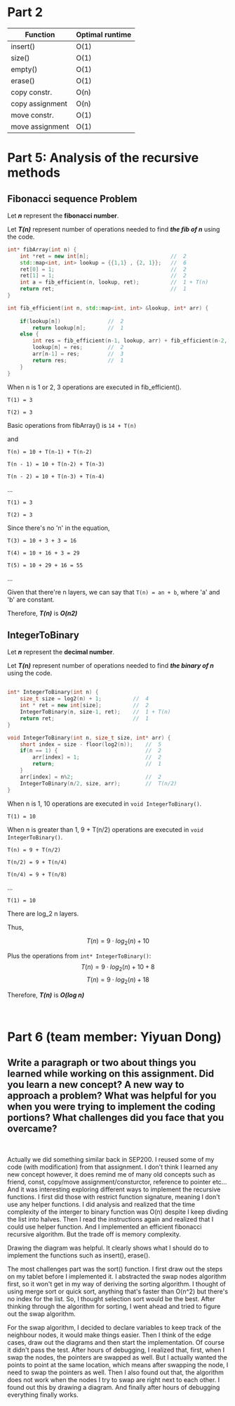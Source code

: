 # Part 2

| Function | Optimal runtime |
|---|---|
| insert() |  O(1)|
| size() | O(1)|
| empty() |O(1) |
| erase() |O(1) |
| copy constr. | O(n)| 
| copy assignment  |O(n) |
| move constr. |O(1) |
| move assignment |O(1) |

# Part 5: Analysis of the recursive methods

## Fibonacci sequence Problem

Let **_n_** represent the **fibonacci number**.

Let **_T(n)_** represent number of operations needed to find **_the fib of n_** using the code.

```cpp
int* fibArray(int n) {
    int *ret = new int[n];                          //  2
    std::map<int, int> lookup = {{1,1} , {2, 1}};   //  6
    ret[0] = 1;                                     //  2
    ret[1] = 1;                                     //  2
    int a = fib_efficient(n, lookup, ret);          //  1 + T(n)
    return ret;                                     //  1
}

int fib_efficient(int n, std::map<int, int> &lookup, int* arr) {
    
    if(lookup[n])               //  2
        return lookup[n];       //  1
    else {
        int res = fib_efficient(n-1, lookup, arr) + fib_efficient(n-2, lookup, arr);    //  2 + T(n-1) + T(n-2)
        lookup[n] = res;        //  2
        arr[n-1] = res;         //  3
        return res;             //  1
    }
}

```

When n is 1 or 2, 3 operations are executed in fib_efficient().

`T(1) = 3`

`T(2) = 3`

Basic operations from fibArray() is `14 + T(n)`

and

`T(n) = 10 + T(n-1) + T(n-2)`

`T(n - 1) = 10 + T(n-2) + T(n-3)`

`T(n - 2) = 10 + T(n-3) + T(n-4)`

...

`T(1) = 3`

`T(2) = 3`

Since there's no 'n' in the equation, 

`T(3) = 10 + 3 + 3 = 16`

`T(4) = 10 + 16 + 3 = 29`

`T(5) = 10 + 29 + 16 = 55`

...

Given that there're n layers, we can say that `T(n) = an + b`, where 'a' and 'b' are constant.

Therefore,  ***T(n)*** is ***O(n2)***


## IntegerToBinary

Let **_n_** represent the **decimal number**.

Let **_T(n)_** represent number of operations needed to find **_the binary of n_** using the code.

```cpp

int* IntegerToBinary(int n) {
    size_t size = log2(n) + 1;          //  4
    int * ret = new int[size];          //  2   
    IntegerToBinary(n, size-1, ret);    //  1 + T(n)
    return ret;                         //  1
}

void IntegerToBinary(int n, size_t size, int* arr) {
    short index = size - floor(log2(n));    //  5
    if(n == 1) {                            //  2
        arr[index] = 1;                     //  2
        return;                             //  1
    }
    arr[index] = n%2;                       //  2
    IntegerToBinary(n/2, size, arr);        //  T(n/2)
}
```

When n is 1, 10 operations are executed in `void IntegerToBinary()`.

 `T(1) = 10`

When n is greater than 1, 9 + T(n/2) operations are executed in `void IntegerToBinary()`.

`T(n) = 9 + T(n/2)`

`T(n/2) = 9 + T(n/4)`

`T(n/4) = 9 + T(n/8)`

...

`T(1) = 10`

There are log_2 n layers.

Thus,

$$ T(n) = 9\cdot log_2(n) + 10 $$

Plus the operations from  `int* IntegerToBinary()`:
$$ T(n) = 9\cdot log_2(n) + 10 + 8$$
$$ T(n) = 9\cdot log_2(n) + 18$$

Therefore,  ***T(n)*** is ***O(log n)***

<br/>

# Part 6 (team member: Yiyuan Dong)

## Write a paragraph or two about things you learned while working on this assignment. Did you learn a new concept? A new way to approach a problem? What was helpful for you when you were trying to implement the coding portions? What challenges did you face that you overcame?

<br/>

Actually we did something similar back in SEP200. I reused some of my code (with modification) from that assignment. I don't think I learned any new concept however, it does remind me of many old concepts such as friend, const, copy/move assignment/consturctor, reference to pointer etc... And it was interesting exploring different ways to implement the recursive functions. I first did those with restrict function signature, meaning I don't use any helper functions. I did analysis and realized that the time complexity of the interger to binary function was O(n) despite I keep divding the list into halves. Then I read the instructions again and realized that I could use helper function. And I implemented an efficient fibonacci recursive algorithm. But the trade off is memory complexity.

Drawing the diagram was helpful. It clearly shows what I should do to implement the functions such as insert(), erase().

The most challenges part was the sort() function. I first draw out the steps on my tablet before I implemented it. I abstracted the swap nodes algorithm first, so it won't get in my way of deriving the sorting algorithm. I thought of using merge sort or quick sort, anything that's faster than O(n^2) but there's no index for the list. So, I thought selection sort would be the best. After thinking through the algorithm for sorting, I went ahead and tried to figure out the swap algorithm.

For the swap algorithm, I decided to declare variables to keep track of the neighbour nodes, it would make things easier. Then I think of the edge cases, draw out the diagrams and then start the implementation. Of course it didn't pass the test. After hours of debugging, I realized that, first, when I swap the nodes, the pointers are swapped as well. But I actually wanted the points to point at the same location, which means after swapping the node, I need to swap the pointers as well. Then I also found out that, the algorithm does not work when the nodes I try to swap are right next to each other. I found out this by drawing a diagram. And finally after hours of debugging everything finally works.

